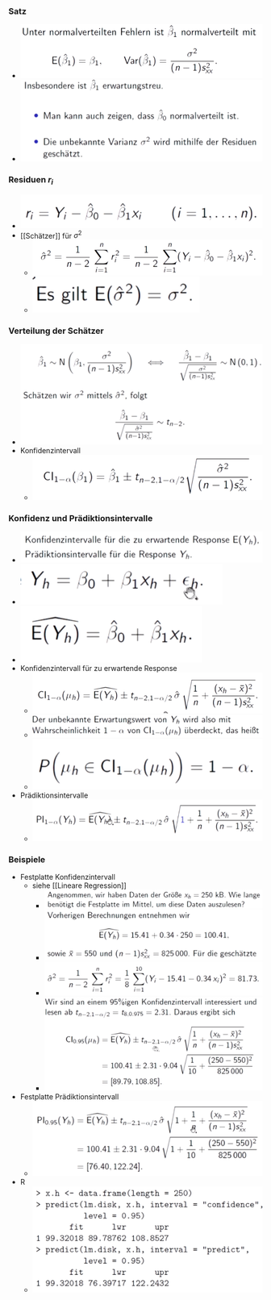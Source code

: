 ### Satz
+ ![](../../../z_images/Pasted%20image%2020221215142530.png)
+ ![](../../../z_images/Pasted%20image%2020221215142924.png)

### Residuen $r_i$
+ ![](../../../z_images/Pasted%20image%2020221215143430.png)
+ [[Schätzer]] für $\sigma^2$
	+ ![](../../../z_images/Pasted%20image%2020221215143424.png)
	+ ![](../../../z_images/Pasted%20image%2020221215143444.png)

### Verteilung der Schätzer
+ ![](../../../z_images/Pasted%20image%2020221215143755.png)
+ Konfidenzintervall
	+ ![](../../../z_images/Pasted%20image%2020221215143723.png)

### Konfidenz und Prädiktionsintervalle
+ ![](../../../z_images/Pasted%20image%2020221215144100.png)
+ ![](../../../z_images/Pasted%20image%2020221215144110.png)
+ ![](../../../z_images/Pasted%20image%2020221215144117.png)
+ Konfidenzintervall für zu erwartende Response
	+ ![](../../../z_images/Pasted%20image%2020221215144208.png)
	+ ![](../../../z_images/Pasted%20image%2020221215144241.png)
	+ ![](../../../z_images/Pasted%20image%2020221215144228.png)
+ Prädiktionsintervalle
	+ ![](../../../z_images/Pasted%20image%2020221215144756.png)

### Beispiele
+ Festplatte Konfidenzintervall
	+ siehe [[Lineare Regression]]
		+ ![](../../../z_images/Pasted%20image%2020221215144338.png)
		+ ![](../../../z_images/Pasted%20image%2020221215144439.png)
		+ ![](../../../z_images/Pasted%20image%2020221215144453.png)
		+ ![](../../../z_images/Pasted%20image%2020221215144525.png)
+ Festplatte Prädiktionsintervall
	+ ![](../../../z_images/Pasted%20image%2020221215144941.png)
+ R
	+ ![](../../../z_images/Pasted%20image%2020221215181442.png)